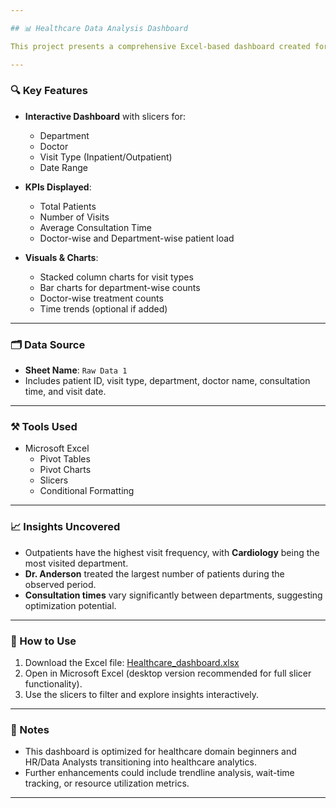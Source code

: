 ```yaml
---

## 📊 Healthcare Data Analysis Dashboard

This project presents a comprehensive Excel-based dashboard created for analyzing patient data across outpatient and inpatient visits. The goal is to provide actionable insights for hospital management and healthcare professionals to improve patient care, track departmental performance, and optimize resource allocation.

---
```


### 🔍 Key Features

- **Interactive Dashboard** with slicers for:
  - Department
  - Doctor
  - Visit Type (Inpatient/Outpatient)
  - Date Range

- **KPIs Displayed**:
  - Total Patients
  - Number of Visits
  - Average Consultation Time
  - Doctor-wise and Department-wise patient load

- **Visuals & Charts**:
  - Stacked column charts for visit types
  - Bar charts for department-wise counts
  - Doctor-wise treatment counts
  - Time trends (optional if added)

---

### 🗂 Data Source

- **Sheet Name**: `Raw Data 1`
- Includes patient ID, visit type, department, doctor name, consultation time, and visit date.

---

### ⚒ Tools Used

- Microsoft Excel
  - Pivot Tables
  - Pivot Charts
  - Slicers
  - Conditional Formatting

---

### 📈 Insights Uncovered

- Outpatients have the highest visit frequency, with **Cardiology** being the most visited department.
- **Dr. Anderson** treated the largest number of patients during the observed period.
- **Consultation times** vary significantly between departments, suggesting optimization potential.

---

### 📝 How to Use

1. Download the Excel file: [Healthcare_dashboard.xlsx](https://your-direct-download-link-here)
2. Open in Microsoft Excel (desktop version recommended for full slicer functionality).
3. Use the slicers to filter and explore insights interactively.

---

### 📌 Notes

- This dashboard is optimized for healthcare domain beginners and HR/Data Analysts transitioning into healthcare analytics.
- Further enhancements could include trendline analysis, wait-time tracking, or resource utilization metrics.

---



